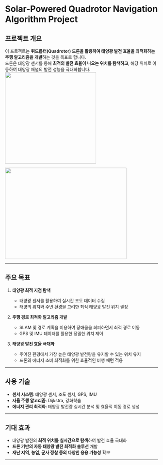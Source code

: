 # **Solar-Powered Quadrotor Navigation Algorithm Project**

## **프로젝트 개요**
이 프로젝트는 **쿼드롭터(Quadrotor) 드론을 활용하여 태양광 발전 효율을 최적화하는 주행 알고리즘을 개발**하는 것을 목표로 합니다.  
드론은 태양광 센서를 통해 **최적의 발전 효율이 나오는 위치를 탐색하고**, 해당 위치로 이동하여 태양광 패널의 발전 성능을 극대화합니다.
<img src="https://github.com/user-attachments/assets/bc0318ec-682f-475c-b506-64d8f6a0b354" width="300">

<img src="https://github.com/user-attachments/assets/ea9dd10e-a6a8-4df2-85b5-89ba32663ee2" width="400" height="300">


---

## **주요 목표**
1. **태양광 최적 지점 탐색**  
   - 태양광 센서를 활용하여 실시간 조도 데이터 수집  
   - 태양의 위치와 주변 환경을 고려한 최적 태양광 발전 위치 결정  

2. **주행 경로 최적화 알고리즘 개발**  
   - SLAM 및 경로 계획을 이용하여 장애물을 회피하면서 최적 경로 이동  
   - GPS 및 IMU 데이터를 활용한 정밀한 위치 제어  

3. **태양광 발전 효율 극대화**  
   - 주어진 환경에서 가장 높은 태양광 발전량을 유지할 수 있는 위치 유지  
   - 드론의 에너지 소비 최적화를 위한 효율적인 비행 패턴 적용  

---

## **사용 기술**
- **센서 시스템**: 태양광 센서, 조도 센서, GPS, IMU  
- **자율 주행 알고리즘**: Dijkstra, 강화학습  
- **에너지 관리 최적화**: 태양광 발전량 실시간 분석 및 효율적 이동 경로 생성  


---

## **기대 효과**
- 태양광 발전의 **최적 위치를 실시간으로 탐색**하여 발전 효율 극대화  
- **드론 기반의 자동 태양광 발전 최적화 솔루션** 개발  
- **재난 지역, 농업, 군사 정찰 등의 다양한 응용 가능성** 확보  

---

